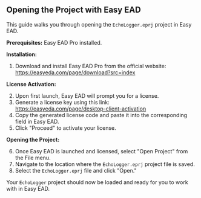 ## Opening the Project with Easy EAD

This guide walks you through opening the `EchoLogger.eprj` project in Easy EAD.

**Prerequisites:** Easy EAD Pro installed.

**Installation:**

1. Download and install Easy EAD Pro from the official website: https://easyeda.com/page/download?src=index

**License Activation:**

2. Upon first launch, Easy EAD will prompt you for a license.
3. Generate a license key using this link: https://easyeda.com/page/desktop-client-activation
4. Copy the generated license code and paste it into the corresponding field in Easy EAD.
5. Click "Proceed" to activate your license.

**Opening the Project:**

6. Once Easy EAD is launched and licensed, select "Open Project" from the File menu.
7. Navigate to the location where the `EchoLogger.eprj` project file is saved.
8. Select the `EchoLogger.eprj` file and click "Open."

Your `EchoLogger` project should now be loaded and ready for you to work with in Easy EAD.
